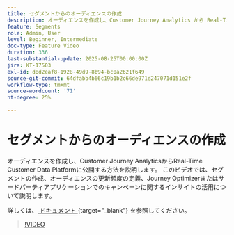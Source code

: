 ```yaml
---
title: セグメントからのオーディエンスの作成
description: オーディエンスを作成し、Customer Journey Analytics から Real-Time Customer Data Platform に公開する方法について説明します。
feature: Segments
role: Admin, User
level: Beginner, Intermediate
doc-type: Feature Video
duration: 336
last-substantial-update: 2025-08-25T00:00:00Z
jira: KT-17503
exl-id: d8d2eaf8-1928-49d9-8b94-bc0a2621f649
source-git-commit: 64dfabb4b66c19b1b2c66de971e247071d151e2f
workflow-type: tm+mt
source-wordcount: '71'
ht-degree: 25%

---
```


# セグメントからのオーディエンスの作成

オーディエンスを作成し、Customer Journey AnalyticsからReal-Time Customer Data Platformに公開する方法を説明します。 このビデオでは、セグメントの作成、オーディエンスの更新頻度の定義、Journey Optimizerまたはサードパーティアプリケーションでのキャンペーンに関するインサイトの活用について説明します。

詳しくは、[ ドキュメント ](https://experienceleague.adobe.com/ja/docs/analytics-platform/using/cja-components/audiences/publish){target="_blank"} を参照してください。

>[!VIDEO](https://video.tv.adobe.com/v/3471273/?learn=on)

